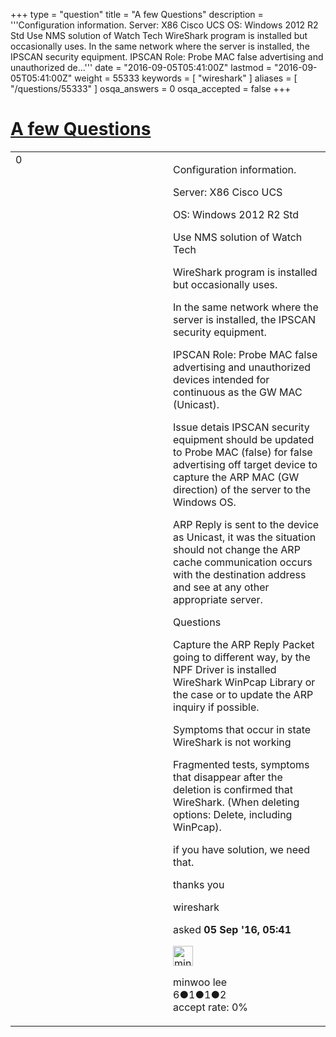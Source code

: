 +++
type = "question"
title = "A few Questions"
description = '''Configuration information. Server: X86 Cisco UCS OS: Windows 2012 R2 Std Use NMS solution of Watch Tech WireShark program is installed but occasionally uses. In the same network where the server is installed, the IPSCAN security equipment. IPSCAN Role: Probe MAC false advertising and unauthorized de...'''
date = "2016-09-05T05:41:00Z"
lastmod = "2016-09-05T05:41:00Z"
weight = 55333
keywords = [ "wireshark" ]
aliases = [ "/questions/55333" ]
osqa_answers = 0
osqa_accepted = false
+++

<div class="headNormal">

# [A few Questions](/questions/55333/a-few-questions)

</div>

<div id="main-body">

<div id="askform">

<table id="question-table" style="width:100%;"><colgroup><col style="width: 50%" /><col style="width: 50%" /></colgroup><tbody><tr class="odd"><td style="width: 30px; vertical-align: top"><div class="vote-buttons"><div id="post-55333-score" class="post-score" title="current number of votes">0</div><div id="favorite-count" class="favorite-count"></div></div></td><td><div id="item-right"><div class="question-body"><p>Configuration information.</p><p>Server: X86 Cisco UCS</p><p>OS: Windows 2012 R2 Std</p><p>Use NMS solution of Watch Tech</p><p>WireShark program is installed but occasionally uses.</p><p>In the same network where the server is installed, the IPSCAN security equipment.</p><p>IPSCAN Role: Probe MAC false advertising and unauthorized devices intended for continuous as the GW MAC (Unicast).</p><p>Issue detais IPSCAN security equipment should be updated to Probe MAC (false) for false advertising off target device to capture the ARP MAC (GW direction) of the server to the Windows OS.</p><p>ARP Reply is sent to the device as Unicast, it was the situation should not change the ARP cache communication occurs with the destination address and see at any other appropriate server.</p><p>Questions</p><p>Capture the ARP Reply Packet going to different way, by the NPF Driver is installed WireShark WinPcap Library or the case or to update the ARP inquiry if possible.</p><p>Symptoms that occur in state WireShark is not working</p><p>Fragmented tests, symptoms that disappear after the deletion is confirmed that WireShark. (When deleting options: Delete, including WinPcap).</p><p>if you have solution, we need that.</p><p>thanks you</p></div><div id="question-tags" class="tags-container tags">wireshark</div><div id="question-controls" class="post-controls"></div><div class="post-update-info-container"><div class="post-update-info post-update-info-user"><p>asked <strong>05 Sep '16, 05:41</strong></p><img src="https://secure.gravatar.com/avatar/a2cde5ce3e8b416c90385b9a088dbde9?s=32&amp;d=identicon&amp;r=g" class="gravatar" width="32" height="32" alt="minwoo%20lee&#39;s gravatar image" /><p>minwoo lee<br />
<span class="score" title="6 reputation points">6</span><span title="1 badges"><span class="badge1">●</span><span class="badgecount">1</span></span><span title="1 badges"><span class="silver">●</span><span class="badgecount">1</span></span><span title="2 badges"><span class="bronze">●</span><span class="badgecount">2</span></span><br />
<span class="accept_rate" title="Rate of the user&#39;s accepted answers">accept rate:</span> <span title="minwoo lee has no accepted answers">0%</span></p></div></div><div id="comments-container-55333" class="comments-container"></div><div id="comment-tools-55333" class="comment-tools"></div><div class="clear"></div><div id="comment-55333-form-container" class="comment-form-container"></div><div class="clear"></div></div></td></tr></tbody></table>

</div>

</div>

